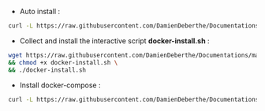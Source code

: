 * Auto install :
```bash
curl -L https://raw.githubusercontent.com/DamienDeberthe/Documentations/master/Docker/Scripts/docker-install-auto.sh | bash
```

* Collect and install the interactive script **docker-install.sh** :
```bash
wget https://raw.githubusercontent.com/DamienDeberthe/Documentations/master/Docker/Scripts/docker-install.sh \
&& chmod +x docker-install.sh \
&& ./docker-install.sh
```

* Install docker-compose :
```bash
curl -L https://raw.githubusercontent.com/DamienDeberthe/Documentations/master/Docker/Scripts/docker-install-compose.sh | bash
```
